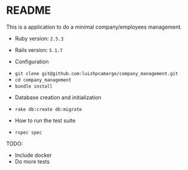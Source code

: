 # README

This is a application to do a minimal company/employees management.

* Ruby version: `2.5.3`
* Rails version: `5.1.7`

* Configuration
 - `git clone git@github.com:luizhpcamargo/company_management.git`
 - `cd company_management`
 - `bundle install`

* Database creation and initialization
 - `rake db:create db:migrate`

* How to run the test suite
 - `rspec spec`

TODO:
 - Include docker
 - Do more tests
